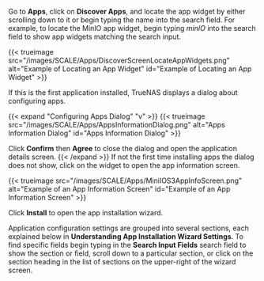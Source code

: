&NewLine;

Go to **Apps**, click on **Discover Apps**, and locate the app widget by either scrolling down to it or begin typing the name into the search field.
For example, to locate the MinIO app widget, begin typing *minIO* into the search field to show app widgets matching the search input.

{{< trueimage src="/images/SCALE/Apps/DiscoverScreenLocateAppWidgets.png" alt="Example of Locating an App Widget" id="Example of Locating an App Widget" >}}

If this is the first application installed, TrueNAS displays a dialog about configuring apps.

{{< expand "Configuring Apps Dialog" "v" >}}
{{< trueimage src="/images/SCALE/Apps/AppsInformationDialog.png" alt="Apps Information Dialog" id="Apps Information Dialog" >}}

Click **Confirm** then **Agree** to close the dialog and open the application details screen.
{{< /expand >}}
If not the first time installing apps the dialog does not show, click on the widget to open the app information screen.

{{< trueimage src="/images/SCALE/Apps/MiniIOS3AppInfoScreen.png" alt="Example of an App Information Screen" id="Example of an App Information Screen" >}}

Click **Install** to open the app installation wizard.

Application configuration settings are grouped into several sections, each explained below in **Understanding App Installation Wizard Settings**.
To find specific fields begin typing in the **Search Input Fields** search field to show the section or field, scroll down to a particular section, or click on the section heading in the list of sections on the upper-right of the wizard screen.